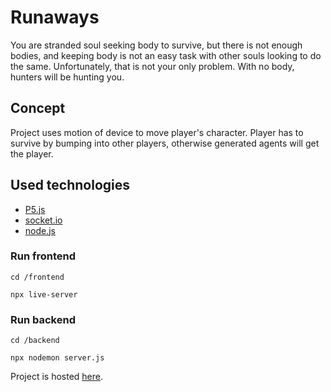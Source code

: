 # Runaways

You are stranded soul seeking body to survive, but there is not enough bodies, and keeping body is not an easy task with other souls looking to do the same. Unfortunately, that is not your only problem. With no body, hunters will be hunting you.

## Concept

Project uses motion of device to move player's character. Player has to survive by bumping into other players, otherwise generated agents will get the player.

## Used technologies

- [P5.js](https://p5js.org/)
- [socket.io](https://socket.io/)
- [node.js](https://nodejs.org/en/)

### Run frontend

```
cd /frontend

npx live-server
```

### Run backend

```
cd /backend

npx nodemon server.js
```

Project is hosted [here](`https://competent-kilby-50050d.netlify.app/`).
